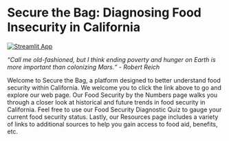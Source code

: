 # Secure the Bag: Diagnosing Food Insecurity in California

[![Streamlit App](https://lh3.googleusercontent.com/pw/AM-JKLVK3nJUmYf8VHU1vZ0uMQ_1wrLqrRh0zBk561yFvcOC4_geTjza7VEXBpdF2GvYx8Nn4xyKenKtMGJbrWdPybv_D_sNVRYpVDfOpqe0XzNJs34fbOzEy0cw-11hq_dqpCTvM0SV6vvVSG_6w_vwf54=w497-h275-no)](https://share.streamlit.io/jeffry-zheng/210-capstone/main/streamlit_app/securethebag.py "Click to open project website!")

_“Call me old-fashioned, but I think ending poverty and hunger on Earth is more important than colonizing Mars.“ - Robert Reich_


Welcome to Secure the Bag, a platform designed to better understand food security within California. We welcome you to click the link above to go and explore our web page. Our Food Security by the Numbers page walks you through a closer look at historical and future trends in food security in California. Feel free to use our Food Security Diagnostic Quiz to gauge your current food security status. Lastly, our Resources page includes a variety of links to additional sources to help you gain access to food aid, benefits, etc.
